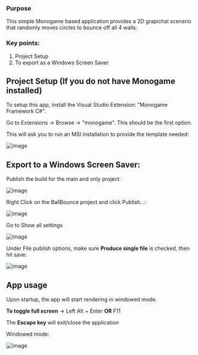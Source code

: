 ### Purpose
This simple Monogame based application provides a 2D grapichal scenario that randomly moves circles to bounce off all 4 walls.

### Key points:

1. Project Setup
2. To export as a Windows Screen Saver

## Project Setup (If you do not have Monogame installed)
To setup this app, install the Visual Studio Extension: "Monogame Framework C#".

Go to Extensions -> Browse -> "monogame". This should be the first option.

This will ask you to run an MSI installation to provide the template needed:

![image](https://github.com/user-attachments/assets/9001b4c6-2212-449a-aeb5-06e04528d3af)

## Export to a Windows Screen Saver:

Publish the build for the main and only project:

![image](https://github.com/user-attachments/assets/38d49a34-261e-4830-8181-def14f406815)

Right Click on the BallBounce project and click Publish...:

![image](https://github.com/user-attachments/assets/ab5af9ef-a372-4a1a-8aa1-d8fceb8c36b7)

Go to Show all settings

![image](https://github.com/user-attachments/assets/8f1655af-e44f-48c1-9504-8a574572ff32)

Under File publish options, make sure **Produce single file** is checked, then hit save:

![image](https://github.com/user-attachments/assets/11dafb57-2c4f-482b-839d-1ca6a7c389ff)

## App usage

Upon startup, the app will start rendering in windowed mode.

**To toggle full screen** -> Left Alt + Enter **OR** F11

The **Escape key**  will exit/close the application

Windowed mode:

![image](https://github.com/user-attachments/assets/27586556-07e9-4b72-a3b5-79dafde67980)

